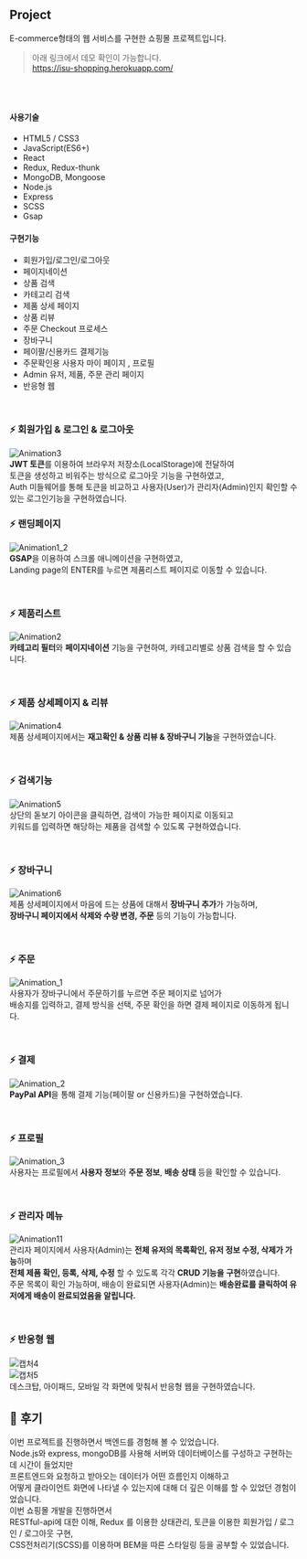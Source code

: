 ## Project
E-commerce형태의 웹 서비스를 구현한 쇼핑몰 프로젝트입니다.<br />

>아래 링크에서 데모 확인이 가능합니다. <br />
https://isu-shopping.herokuapp.com/
<br />
<br />

#### 사용기술
- HTML5 / CSS3
- JavaScript(ES6+)
- React
- Redux, Redux-thunk
- MongoDB, Mongoose
- Node.js
- Express
- SCSS
- Gsap

#### 구현기능
- 회원가입/로그인/로그아웃
- 페이지네이션
- 상품 검색
- 카테고리 검색
- 제품 상세 페이지
- 상품 리뷰
- 주문 Checkout 프로세스
- 장바구니
- 페이팔/신용카드 결제기능
- 주문확인용 사용자 마이 페이지 , 프로필
- Admin 유저, 제품, 주문 관리 페이지
- 반응형 웹

<br />


### ⚡ 회원가입 & 로그인 & 로그아웃 
![Animation3](https://user-images.githubusercontent.com/29578054/132527200-79e9d9ab-87b8-4844-9b24-95adec8d65a3.gif)
<br />
**JWT 토큰**를 이용하여 브라우저 저장소(LocalStorage)에 전달하여 <br />
토큰을 생성하고 비워주는 방식으로 로그아웃 기능을 구현하였고,<br />
Auth 미들웨어를 통해 토큰을 비교하고 사용자(User)가 관리자(Admin)인지 확인할 수 있는 로그인기능을 구현하였습니다.<br />

### ⚡ 랜딩페이지
![Animation1_2](https://user-images.githubusercontent.com/29578054/132527579-a74cdac8-8119-415c-b5f5-63ba5e510064.gif)
<br />
**GSAP**을 이용하여 스크롤 애니메이션을 구현하였고, <br />
Landing page의 ENTER를 누르면 제품리스트 페이지로 이동할 수 있습니다.

<br />

### ⚡ 제품리스트
![Animation2](https://user-images.githubusercontent.com/29578054/132527817-2e48c854-ff81-4d96-953d-8e9d3cab56b7.gif)
<br />
**카테고리 필터**와 **페이지네이션** 기능을 구현하여, 카테고리별로 상품 검색을 할 수 있습니다.

<br />

### ⚡ 제품 상세페이지 & 리뷰
![Animation4](https://user-images.githubusercontent.com/29578054/132527893-8b901271-30a1-4cf4-aa56-5903b4de5b07.gif)
<br />
제품 상세페이지에서는 **재고확인 & 상품 리뷰 & 장바구니 기능**을 구현하였습니다.

<br />

### ⚡ 검색기능
![Animation5](https://user-images.githubusercontent.com/29578054/132528184-6c508b02-0f87-46f8-ad35-cfc5c7f9d680.gif)
<br />
상단의 돋보기 아이콘을 클릭하면, 검색이 가능한 페이지로 이동되고<br />
키워드를 입력하면 해당하는 제품을 검색할 수 있도록 구현하였습니다.

<br />

### ⚡ 장바구니
![Animation6](https://user-images.githubusercontent.com/29578054/132528290-5473d94a-3762-406e-85a1-4d9fad718348.gif)
<br />
제품 상세페이지에서 마음에 드는 상품에 대해서 **장바구니 추가**가 가능하며, <br />
**장바구니 페이지에서 삭제와 수량 변경, 주문** 등의 기능이 가능합니다.

<br />

### ⚡ 주문
![Animation_1](https://user-images.githubusercontent.com/29578054/133455801-e70f23ac-36ba-4496-a15f-43b661652787.gif)
<br />
사용자가 장바구니에서 주문하기를 누르면 주문 페이지로 넘어가 <br />
배송지를 입력하고, 결제 방식을 선택, 주문 확인을 하면 결제 페이지로 이동하게 됩니다.

<br />

### ⚡ 결제
![Animation_2](https://user-images.githubusercontent.com/29578054/133455960-bb9d446c-b7c7-41ce-aa58-2232d6de4aff.gif)
<br />
**PayPal API**을 통해 결제 기능(페이팔 or 신용카드)을 구현하였습니다.

<br />

### ⚡ 프로필
![Animation_3](https://user-images.githubusercontent.com/29578054/133455999-546339f3-b1c6-4bc8-a2b3-0701002a6244.gif)
<br />
사용자는 프로필에서 **사용자 정보**와 **주문 정보**,  **배송 상태** 등을 확인할 수 있습니다.

<br />

### ⚡ 관리자 메뉴
![Animation11](https://user-images.githubusercontent.com/29578054/132530121-d31fe547-f1b8-4a1b-a94e-ffafd90f3ecf.gif)
<br />
관리자 페이지에서 사용자(Admin)는 **전체 유저의 목록확인, 유저 정보 수정, 삭제가 가능**하며<br />
**전체 제품 확인, 등록, 삭제, 수정** 할 수 있도록 각각 **CRUD 기능을 구현**하였습니다.<br />
주문 목록이 확인 가능하며, 배송이 완료되면 사용자(Admin)는 **배송완료를 클릭하여 유저에게 배송이 완료되었음을 알립니다.**

<br />

### ⚡ 반응형 웹
![캡처4](https://user-images.githubusercontent.com/29578054/133878855-6b8cee28-d014-4e00-889e-a49fc1b8355a.PNG)
<br />
![캡처5](https://user-images.githubusercontent.com/29578054/133878859-302bf080-b6e3-4bff-affe-7671a14ad9c6.PNG)
<br />
데스크탑, 아이패드, 모바일 각 화면에 맞춰서 반응형 웹을 구현하였습니다.

## 🌵 후기

이번 프로젝트를 진행하면서 백엔드를 경험해 볼 수 있었습니다.<br />
Node.js와 express, mongoDB를 사용해 서버와 데이터베이스를 구성하고 구현하는데 시간이 들었지만<br />
프론트엔드와 요청하고 받아오는 데이터가 어떤 흐름인지 이해하고<br />
어떻게 클라이언트 화면에 나타낼 수 있는지에 대해 더 깊은 이해를 할 수 있었던 경험이었습니다.<br />
이번 쇼핑몰 개발을 진행하면서<br />
RESTful-api에 대한 이해, Redux 를 이용한 상태관리, 토큰을 이용한 회원가입 / 로그인 / 로그아웃 구현, <br />
CSS전처리기(SCSS)를 이용하며 BEM을 따른 스타일링 등을 공부할 수 있었습니다.
<br />
<br />
<br />
<br />

